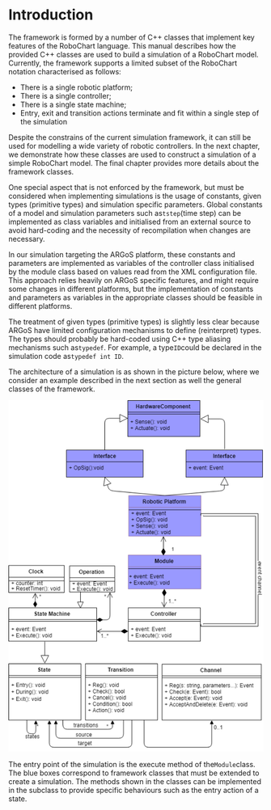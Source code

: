 # Introduction

The framework is formed by a number of C++ classes that implement key features of the RoboChart language. This manual describes how the provided C++ classes are used to build a simulation of a RoboChart model. Currently, the framework supports a limited subset of the RoboChart notation characterised as follows:

* There is a single robotic platform;
* There is a single controller;
* There is a single state machine;
* Entry, exit and transition actions terminate and fit within a single step of the simulation

Despite the constrains of the current simulation framework, it can still be used for modelling a wide variety of robotic controllers. In the next chapter, we demonstrate how these classes are used to construct a simulation of a simple RoboChart model. The final chapter provides more details about the framework classes.

One special aspect that is not enforced by the framework, but must be considered when implementing simulations is the usage of constants, given types \(primitive types\) and simulation specific parameters. Global constants of a model and simulation parameters such as`tstep`\(time step\) can be implemented as class variables and initialised from an external source to avoid hard-coding and the necessity of recompilation when changes are necessary.

In our simulation targeting the ARGoS platform, these constants and parameters are implemented as variables of the controller class initialised by the module class based on values read from the XML configuration file. This approach relies heavily on ARGoS specific features, and might require some changes in different platforms, but the implementation of constants and parameters as variables in the appropriate classes should be feasible in different platforms.

The treatment of given types \(primitive types\) is slightly less clear because ARGoS have limited configuration mechanisms to define \(reinterpret\) types. The types should probably be hard-coded using C++ type aliasing mechanisms such as`typedef`. For example, a type`ID`could be declared in the simulation code as`typedef int ID`.

The architecture of a simulation is as shown in the picture below, where we consider an example described in the next section as well the general classes of the framework.

![](/assets/simulation-class-diagram-modified-update2.png)

The entry point of the simulation is the execute method of the`Module`class. The blue boxes correspond to framework classes that must be extended to create a simulation. The methods shown in the classes can be implemented in the subclass to provide specific behaviours such as the entry action of a state.

